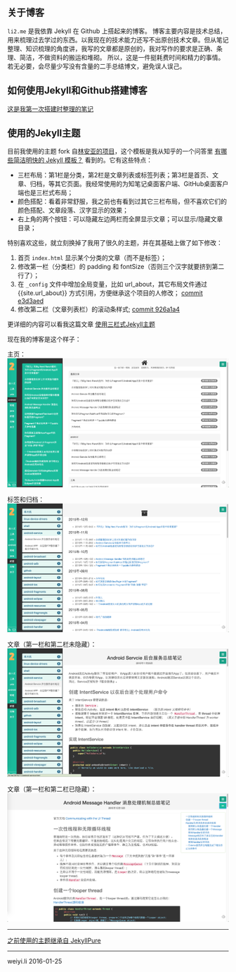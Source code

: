 ## 关于博客
`li2.me` 是我依靠 Jekyll 在 Github 上搭起来的博客。
博客主要内容是技术总结，用来梳理过去学过的东西。以我现在的技术能力还写不出原创技术文章。但从笔记整理、知识梳理的角度讲，我写的文章都是原创的，我对写作的要求是正确、条理、简洁，不做资料的搬运和堆砌。
所以，这是一件挺耗费时间和精力的事情。若无必要，会尽量少写没有含量的二手总结博文，避免误人误己。


## 如何使用Jekyll和Github搭建博客

[这是我第一次搭建时整理的笔记](http://li2.me/2014/05/first-github-jekyll-blog.html)


## 使用的Jekyll主题

目前我使用的主题 fork 自[林安亚的项目](https://github.com/lay1010/lay1010.github.io)，这个模板是我从知乎的一个问答里 [有哪些简洁明快的 Jekyll 模板？](https://www.zhihu.com/question/20223939/answer/29742210) 看到的。它有这些特点：

- 三栏布局：第1栏是分类，第2栏是文章列表或标签列表；第3栏是首页、文章、归档，等其它页面。我经常使用的为知笔记桌面客户端、GitHub桌面客户端也是三栏式布局；
- 颜色搭配：看着非常舒服，我之前也有看到过其它三栏布局，但不喜欢它们的颜色搭配、文章段落、汉字显示的效果；
- 右上角的两个按钮：可以隐藏左边两栏而全屏显示文章；可以显示/隐藏文章目录；

特别喜欢这些，就立刻换掉了我用了很久的主题，并在其基础上做了如下修改：

1. 首页 `index.html` 显示某个分类的文章（而不是标签）；
2. 修改第一栏（分类栏）的 padding 和 fontSize（否则三个汉字就要挤到第二行了）；
3. 在 `_config` 文件中增加全局变量，比如 url_about，其它布局文件通过{{site.url_about}} 方式引用，方便继承这个项目的人修改；
[commit e3d3aed](https://github.com/li2/li2.github.io/commit/e3d3aed75ba3a4c1a91105ea56f2e3e76b457515)
4. 修改第二栏（文章列表栏）的滚动条样式;
[commit 926a1a4](https://github.com/li2/li2.github.io/commit/926a1a4939360417f1bd61be25095f3b8c00ee81)


更详细的内容可以看我这篇文章 [使用三栏式Jekyll主题](http://li2.me/2016/01/%E4%BD%BF%E7%94%A8%E6%96%B0%E4%B8%89%E6%A0%8F%E5%BC%8FJekyll%E4%B8%BB%E9%A2%98.html)

现在我的博客是这个样子：

主页：
![home](/assets/img/util/Jekyll3Theme-Home.png)

标签和归档：
![tag & archives](/assets/img/util/Jekyll3Theme-TagsAndArchives.png)

文章（第一栏和第二栏未隐藏）：
![post with sidebar](/assets/img/util/Jekyll3Theme-PosWithSidebar.png)

文章（第一栏和第二栏已隐藏）：
![post only](/assets/img/util/Jekyll3Theme-PostOnly.png)


------

[之前使用的主题继承自 JekyllPure](https://github.com/li2/JekyllPure)

------

weiyi.li 2016-01-25